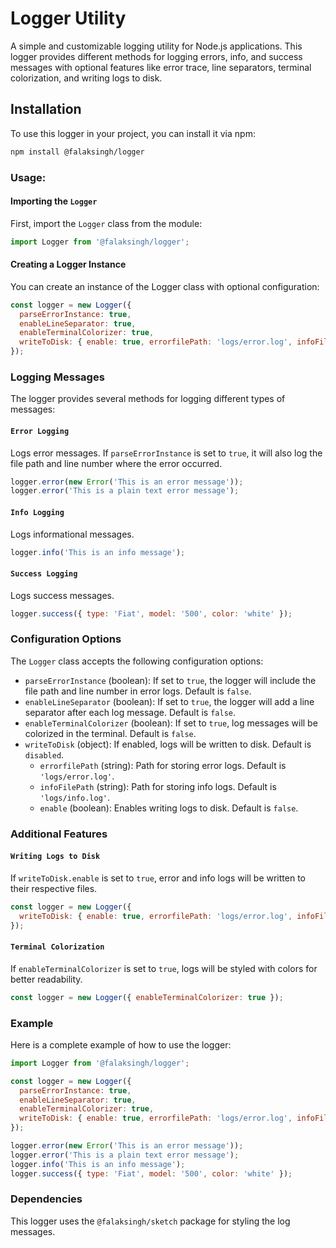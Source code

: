 # Logger Utility

A simple and customizable logging utility for Node.js applications. This logger provides different methods for logging errors, info, and success messages with optional features like error trace, line separators, terminal colorization, and writing logs to disk.

## Installation

To use this logger in your project, you can install it via npm:

```bash
npm install @falaksingh/logger
```

### Usage:

#### Importing the `Logger`
First, import the `Logger` class from the module:

```javascript
import Logger from '@falaksingh/logger';
```

#### Creating a Logger Instance
You can create an instance of the Logger class with optional configuration:

```javascript
const logger = new Logger({
  parseErrorInstance: true,
  enableLineSeparator: true,
  enableTerminalColorizer: true,
  writeToDisk: { enable: true, errorfilePath: 'logs/error.log', infoFilePath: 'logs/info.log' },
});
```

### Logging Messages

The logger provides several methods for logging different types of messages:

#### `Error Logging`
Logs error messages. If `parseErrorInstance` is set to `true`, it will also log the file path and line number where the error occurred.

```javascript
logger.error(new Error('This is an error message'));
logger.error('This is a plain text error message');
```

#### `Info Logging`
Logs informational messages.

```javascript
logger.info('This is an info message');
```

#### `Success Logging`
Logs success messages.

```javascript
logger.success({ type: 'Fiat', model: '500', color: 'white' });
```

### Configuration Options

The `Logger` class accepts the following configuration options:

- `parseErrorInstance` (boolean): If set to `true`, the logger will include the file path and line number in error logs. Default is `false`.
- `enableLineSeparator` (boolean): If set to `true`, the logger will add a line separator after each log message. Default is `false`.
- `enableTerminalColorizer` (boolean): If set to `true`, log messages will be colorized in the terminal. Default is `false`.
- `writeToDisk` (object): If enabled, logs will be written to disk. Default is `disabled`.
  - `errorfilePath` (string): Path for storing error logs. Default is `'logs/error.log'`.
  - `infoFilePath` (string): Path for storing info logs. Default is `'logs/info.log'`.
  - `enable` (boolean): Enables writing logs to disk. Default is `false`.

### Additional Features

#### `Writing Logs to Disk`
If `writeToDisk.enable` is set to `true`, error and info logs will be written to their respective files.

```javascript
const logger = new Logger({
  writeToDisk: { enable: true, errorfilePath: 'logs/error.log', infoFilePath: 'logs/info.log' },
});
```

#### `Terminal Colorization`
If `enableTerminalColorizer` is set to `true`, logs will be styled with colors for better readability.

```javascript
const logger = new Logger({ enableTerminalColorizer: true });
```

### Example

Here is a complete example of how to use the logger:

```javascript
import Logger from '@falaksingh/logger';

const logger = new Logger({
  parseErrorInstance: true,
  enableLineSeparator: true,
  enableTerminalColorizer: true,
  writeToDisk: { enable: true, errorfilePath: 'logs/error.log', infoFilePath: 'logs/info.log' },
});

logger.error(new Error('This is an error message'));
logger.error('This is a plain text error message');
logger.info('This is an info message');
logger.success({ type: 'Fiat', model: '500', color: 'white' });
```

### Dependencies
This logger uses the `@falaksingh/sketch` package for styling the log messages.